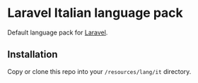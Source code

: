 # Laravel Italian language pack

Default language pack for [Laravel](https://laravel.com).

## Installation

Copy or clone this repo into your `/resources/lang/it` directory.
